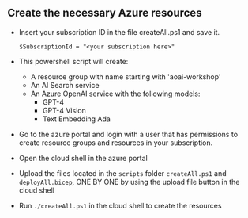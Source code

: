 
## Create the necessary Azure resources
- Insert your subscription ID in the file createAll.ps1 and save it. 
    ```
    $SubscriptionId = "<your subscription here>"
    ```

- This powershell script will create:
    - A resource group with name starting with 'aoai-workshop'
    - An AI Search service
    - An Azure OpenAI service with the following models:
        - GPT-4
        - GPT-4 Vision
        - Text Embedding Ada

- Go to the azure portal and login with a user that has permissions to create resource groups and resources in your subscription.
- Open the cloud shell in the azure portal
- Upload the files located in the `scripts` folder `createAll.ps1` and `deployAll.bicep`, ONE BY ONE by using the upload file button in the cloud shell
- Run `./createAll.ps1` in the cloud shell to create the resources

